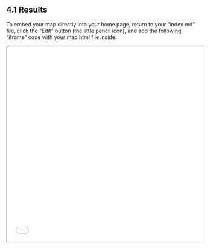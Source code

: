 ## 4.1 Results

To embed your map directly into your home page, return to your “index.md” file, click the “Edit” button (the little pencil icon), and add the following “iframe” code with your map html file inside:

<iframe src="tko-3.png" height="520" width="520"></iframe>

